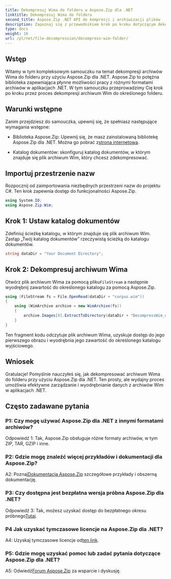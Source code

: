 ```yaml
---
title: Dekompresuj Wima do folderu w Aspose.Zip dla .NET
linktitle: Dekompresuj Wima do folderu
second_title: Aspose.Zip .NET API do kompresji i archiwizacji plików
description: Zapoznaj się z przewodnikiem krok po kroku dotyczącym dekompresji archiwów Wim przy użyciu Aspose.Zip dla .NET. Pobierz bibliotekę, postępuj zgodnie z tutorialem i wydajnie zarządzaj plikami archiwalnymi w swoich aplikacjach .NET.
type: docs
weight: 16
url: /pl/net/file-decompression/decompress-wim-folder/
---
```

## Wstęp

Witamy w tym kompleksowym samouczku na temat dekompresji archiwów Wima do folderu przy użyciu Aspose.Zip dla .NET. Aspose.Zip to potężna biblioteka zapewniająca płynne możliwości pracy z różnymi formatami archiwów w aplikacjach .NET. W tym samouczku przeprowadzimy Cię krok po kroku przez proces dekompresji archiwum Wim do określonego folderu.

## Warunki wstępne

Zanim przejdziesz do samouczka, upewnij się, że spełniasz następujące wymagania wstępne:

-  Biblioteka Aspose.Zip: Upewnij się, że masz zainstalowaną bibliotekę Aspose.Zip dla .NET. Można go pobrać z[strona internetowa](https://releases.aspose.com/zip/net/).

- Katalog dokumentów: skonfiguruj katalog dokumentów, w którym znajduje się plik archiwum Wim, który chcesz zdekompresować.

## Importuj przestrzenie nazw

Rozpocznij od zaimportowania niezbędnych przestrzeni nazw do projektu C#. Ten krok zapewnia dostęp do funkcjonalności Aspose.Zip.

```csharp
using System.IO;
using Aspose.Zip.Wim;
```

## Krok 1: Ustaw katalog dokumentów

Zdefiniuj ścieżkę katalogu, w którym znajduje się plik archiwum Wim. Zastąp „Twój katalog dokumentów” rzeczywistą ścieżką do katalogu dokumentów.

```csharp
string dataDir = "Your Document Directory";
```

## Krok 2: Dekompresuj archiwum Wima

 Otwórz plik archiwum Wima za pomocą pliku`FileStream` a następnie wyodrębnij zawartość do określonego katalogu za pomocą Aspose.Zip.

```csharp
using (FileStream fs = File.OpenRead(dataDir + "corpus.wim"))
{
    using (WimArchive archive = new WimArchive(fs))
    {
        archive.Images[0].ExtractToDirectory(dataDir + "DecompressWim_out");
    }
}
```

Ten fragment kodu odczytuje plik archiwum Wima, uzyskuje dostęp do jego pierwszego obrazu i wyodrębnia jego zawartość do określonego katalogu wyjściowego.

## Wniosek

Gratulacje! Pomyślnie nauczyłeś się, jak dekompresować archiwum Wima do folderu przy użyciu Aspose.Zip dla .NET. Ten prosty, ale wydajny proces umożliwia efektywne zarządzanie i wyodrębnianie danych z archiwów Wim w aplikacjach .NET.

## Często zadawane pytania

### P1: Czy mogę używać Aspose.Zip dla .NET z innymi formatami archiwów?

Odpowiedź 1: Tak, Aspose.Zip obsługuje różne formaty archiwów, w tym ZIP, TAR, GZIP i inne.

### P2: Gdzie mogę znaleźć więcej przykładów i dokumentacji dla Aspose.Zip?

 A2: Poznaj[Dokumentacja Aspose.Zip](https://reference.aspose.com/zip/net/) szczegółowe przykłady i obszerną dokumentację.

### P3: Czy dostępna jest bezpłatna wersja próbna Aspose.Zip dla .NET?

 Odpowiedź 3: Tak, możesz uzyskać dostęp do bezpłatnego okresu próbnego[Tutaj](https://releases.aspose.com/).

### P4 Jak uzyskać tymczasowe licencje na Aspose.Zip dla .NET?

 A4: Uzyskaj tymczasowe licencje od[ten link](https://purchase.aspose.com/temporary-license/).

### P5: Gdzie mogę uzyskać pomoc lub zadać pytania dotyczące Aspose.Zip dla .NET?

 A5: Odwiedź[Forum Aspose.Zip](https://forum.aspose.com/c/zip/37) za wsparcie i dyskusję.